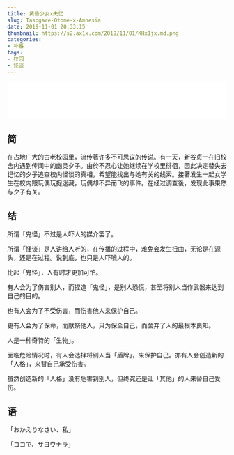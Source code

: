 ```yaml
---
title: 黄昏少女x失忆
slug: Tasogare-Otome-x-Amnesia
date: 2019-11-01 20:33:15
thumbnail: https://s2.ax1x.com/2019/11/01/KHx1jx.md.png
categories:
- 补番
tags:
- 校园
- 怪谈
---
```


<iframe frameborder="no" border="0" marginwidth="0" marginheight="0" width="100%" height=86 src="//music.163.com/outchain/player?type=2&id=583506&auto=1&height=66"></iframe>

## 简

在占地广大的古老校园里，流传著许多不可思议的传说。有一天，新谷贞一在旧校舍内遇到传闻中的幽灵夕子。由於不忍心让她继续在学校里徘徊，因此决定替失去记忆的夕子追查校内怪谈的真相，希望能找出与她有关的线索。接著发生一起女学生在校内跟玩偶玩捉迷藏，玩偶却不异而飞的事件。在经过调查後，发现此事果然与夕子有关。

## 结

所谓「鬼怪」不过是人吓人的媒介罢了。

所谓「怪谈」是人讲给人听的，在传播的过程中，难免会发生扭曲，无论是在源头，还是在过程。说到底，也只是人吓唬人的。

比起「鬼怪」，人有时才更加可怕。

有人会为了伤害别人，而捏造「鬼怪」，是别人恐慌，甚至将别人当作武器来达到自己的目的。

也有人会为了不受伤害，而伤害他人来保护自己。

更有人会为了保命，而献祭他人，只为保全自己，而舍弃了人的最根本良知。

人是一种奇特的「生物」。

面临危险情况时，有人会选择将别人当「盾牌」，来保护自己。亦有人会创造新的「人格」，来替自己承受伤害。

虽然创造新的「人格」没有危害到别人，但终究还是让「其他」的人来替自己受伤。


## 语

「おかえりなさい、私」

「ココで、サヨウナラ」
